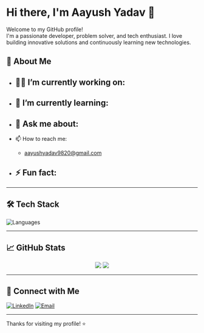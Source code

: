 # Hi there, I'm Aayush Yadav 👋

Welcome to my GitHub profile!  
I'm a passionate developer, problem solver, and tech enthusiast. I love building innovative solutions and continuously learning new technologies.

## 🚀 About Me

- 👨‍💻 I’m currently working on:  
  - 

- 🌱 I’m currently learning:  
  - 

- 💬 Ask me about:  
  - 

- 📫 How to reach me:  
  - aayushyadav9820@gmail.com

- ⚡ Fun fact:  
  - 

---

## 🛠️ Tech Stack

![Languages](https://skillicons.dev/icons?i=python,js,html,css,nodejs,express,mongodb,github,linux&theme=light)

---

## 📈 GitHub Stats

<p align="center">
  <img src="https://github-readme-stats.vercel.app/api?username=Aayush-Yadav-34&show_icons=true&hide_title=true&count_private=true&theme=default" />
  <img src="https://github-readme-streak-stats.herokuapp.com/?user=Aayush-Yadav-34&theme=default" />
</p>

---

## 🔗 Connect with Me

[![LinkedIn](https://img.shields.io/badge/-LinkedIn-blue?style=flat-square&logo=linkedin)](https://www.linkedin.com/in/aayush-yadav-2a92592a7/)
[![Email](https://img.shields.io/badge/-Email-red?style=flat-square&logo=gmail&logoColor=white)](mailto:aayushyadav9820@gmail.com)

---

Thanks for visiting my profile! ⭐️
